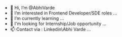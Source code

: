 - 👋 Hi, I’m @AbhiVarde
- 👀 I’m interested in Frontend Developer/SDE roles ...
- 🌱 I’m currently learning ...
- :rocket: I'm looking for Internship/Job opportunity ...
- 📫 Contact via : Linkedin\Abhi Varde ...

<!---
AbhiVarde/AbhiVarde is a ✨ special ✨ repository because its `README.md` (this file) appears on your GitHub profile.
You can click the Preview link to take a look at your changes.
--->
